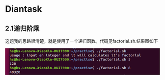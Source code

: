 # Diantask
## 2.1递归阶乘
这题我的思路很清楚，就是使用了一个递归函数。代码见factorial.sh.结果图如下

![result](https://github.com/Nevermore512/Diantask/blob/master/pictures/task2.1.png)

